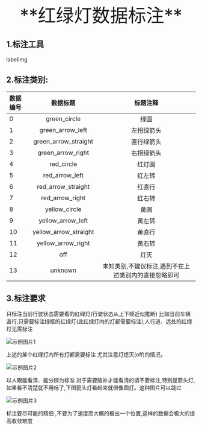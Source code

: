 <div align='center' ><font size='80'>**红绿灯数据标注**</font></div>

## **1.标注工具**
labelImg

## **2.标注类别:**
| **数据编号**   | **数据标题**  | **标题注释**   |
| :--------------- |:---------------:| :-----:|
|  0 |    green_circle          |  绿圆        |
|  1 |    green_arrow_left      |  左拐绿箭头   |
|  2 |    green_arrow_straight  |  直行绿箭头   |
|  3 |    green_arrow_right     |  右拐绿箭头   |
|  4 |    red_circle            |  红灯圆      |
|  5 |    red_arrow_left        |  红左转      |
|  6 |    red_arrow_straight    |  红直行      |
|  7 |    red_arrow_right       |  红右转      |
|  8 |    yellow_circle         |  黄圆        |
|  9 |    yellow_arrow_left     |  黄左转      |
| 10 |    yellow_arrow_straight |   黄直行     |
| 11 |    yellow_arrow_right    |  黄右转      |
| 12 |    off                   |  灯灭        |
| 13 |    unknown               |  未知类别,不建议标注,遇到不在上述类别内的直接忽略即可   |


## **3.标注要求**

只标注当前行驶状态需要看的红绿灯(行驶状态从上下帧近似推断)
比如当前车辆直行,只需要标注绿框的红绿灯(此红绿灯内的灯都需要标注),人行道、远处的红绿灯无需标注

![示例图片1](https://github.com/xuyuxuan666/-/tree/main/%E8%B5%84%E6%96%99/示例图片1.png "示例图片1" )

上述的某个红绿灯内所有灯都需要标注
尤其注意灯熄灭(off)的情况。

![示例图片2](https://github.com/xuyuxuan666/-/tree/main/%E8%B5%84%E6%96%99/示例图片2.png "示例图片2" )

以人眼能看清、能分辨为标准
对于需要脑补才能看清的请不要标注,特别是箭头灯,如果看不清楚就不用标了,下图箭头灯看起来就很像圆灯。这种图片可以跳过

![示例图片3](https://github.com/xuyuxuan666/-/tree/main/%E8%B5%84%E6%96%99/示例图片3.png "示例图片3" )

标注要尽可能的精细 ,不要为了速度而大概的框出一个位置,这样的数据会极大的提高收敛难度